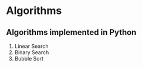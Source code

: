 # Algorithms

## Algorithms implemented in Python

1. Linear Search
2. Binary Search
3. Bubble Sort

